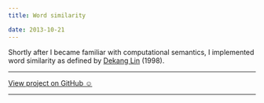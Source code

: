```yaml
---
title: Word similarity

date: 2013-10-21
---
```


Shortly after I became familiar with computational semantics, I implemented word similarity as defined by [Dekang Lin](http://www.melanietosik.com/files/lin.pdf) (1998).

---

<a href="https://github.com/melanietosik/linsim" class="pa3 tc ba br2 db">View project on GitHub &#x263A;&#xFE0E;</a>

---
